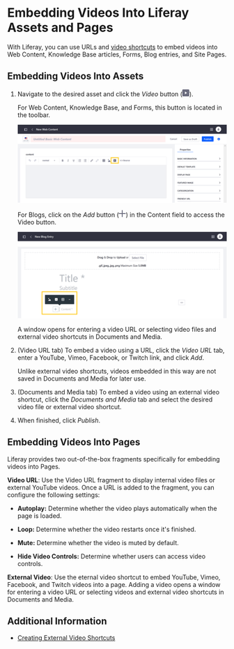 # Embedding Videos Into Liferay Assets and Pages

With Liferay, you can use URLs and [video shortcuts](./creating-external-video-shortcuts.md) to embed videos into Web Content, Knowledge Base articles, Forms, Blog entries, and Site Pages.

## Embedding Videos Into Assets

1. Navigate to the desired asset and click the *Video* button (![Video Button](../../../images/icon-video.png)).

   For Web Content, Knowledge Base, and Forms, this button is located in the toolbar.

   ![Click on the Video button in the toolbar.](./embedding-videos-into-liferay-assets-and-pages/images/01.png)

   For Blogs, click on the *Add* button (![Add Button](../../../images/icon-plus.png)) in the Content field to access the Video button.

   ![Click the Add button to access the Video button.](./embedding-videos-into-liferay-assets-and-pages/images/02.png)

   A window opens for entering a video URL or selecting video files and external video shortcuts in Documents and Media.

1. (Video URL tab) To embed a video using a URL, click the *Video URL* tab, enter a YouTube, Vimeo, Facebook, or Twitch link, and click *Add*.

   Unlike external video shortcuts, videos embedded in this way are not saved in Documents and Media for later use.

1. (Documents and Media tab) To embed a video using an external video shortcut, click the *Documents and Media* tab and select the desired video file or external video shortcut.

1. When finished, click *Publish*.

## Embedding Videos Into Pages

Liferay provides two out-of-the-box fragments specifically for embedding videos into Pages.

**Video URL**: Use the Video URL fragment to display internal video files or external YouTube videos. Once a URL is added to the fragment, you can configure the following settings:

   * **Autoplay:** Determine whether the video plays automatically when the page is loaded.

   * **Loop:** Determine whether the video restarts once it's finished.

   * **Mute:** Determine whether the video is muted by default.

   * **Hide Video Controls:** Determine whether users can access video controls.

**External Video**: Use the eternal video shortcut to embed YouTube, Vimeo, Facebook, and Twitch videos into a page. Adding a video opens a window for entering a video URL or selecting videos and external video shortcuts in Documents and Media.

## Additional Information

* [Creating External Video Shortcuts](./creating-external-video-shortcuts.md)
<!-- * [Creating Custom Video Shortcut Providers](./creating-custom-video-shortcut-providers.md) -->
